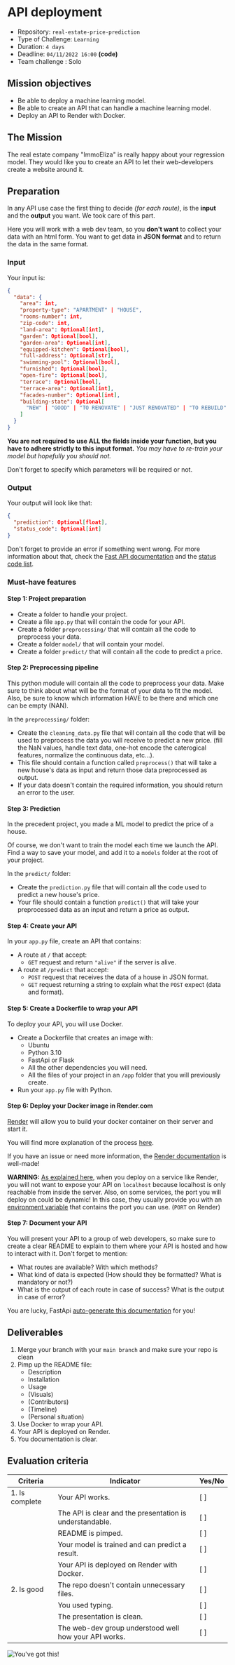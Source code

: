 # API deployment

- Repository: `real-estate-price-prediction`
- Type of Challenge: `Learning`
- Duration: `4 days`
- Deadline: `04/11/2022 16:00` **(code)**
- Team challenge : Solo

## Mission objectives

- Be able to deploy a machine learning model.
- Be able to create an API that can handle a machine learning model.
- Deploy an API to Render with Docker.

## The Mission

The real estate company "ImmoEliza" is really happy about your regression model.
They would like you to create an API to let their web-developers create a website around it.

## Preparation

In any API use case the first thing to decide _(for each route)_, is the **input** and the **output** you want.
We took care of this part.

Here you will work with a web dev team, so you **don't want** to collect your data with an html form.
You want to get data in **JSON format** and to return the data in the same format.

### Input

Your input is:

```json
{
  "data": {
    "area": int,
    "property-type": "APARTMENT" | "HOUSE",
    "rooms-number": int,
    "zip-code": int,
    "land-area": Optional[int],
    "garden": Optional[bool],
    "garden-area": Optional[int],
    "equipped-kitchen": Optional[bool],
    "full-address": Optional[str],
    "swimming-pool": Optional[bool],
    "furnished": Optional[bool],
    "open-fire": Optional[bool],
    "terrace": Optional[bool],
    "terrace-area": Optional[int],
    "facades-number": Optional[int],
    "building-state": Optional[
      "NEW" | "GOOD" | "TO RENOVATE" | "JUST RENOVATED" | "TO REBUILD"
    ]
  }
}
```
**You are not required to use ALL the fields inside your function, but you have to adhere strictly to this input format.**
*You may have to re-train your model but hopefully you should not.*

Don't forget to specify which parameters will be required or not.

### Output

Your output will look like that:

```json
{
  "prediction": Optional[float],
  "status_code": Optional[int]
}
```

Don't forget to provide an error if something went wrong. For more information about that, check the [Fast API documentation](https://fastapi.tiangolo.com/tutorial/handling-errors/) and the [status code list](https://developer.mozilla.org/en-US/docs/Web/HTTP/Status).


### Must-have features

#### Step 1: Project preparation

- Create a folder to handle your project.
- Create a file `app.py` that will contain the code for your API.
- Create a folder `preprocessing/` that will contain all the code to preprocess your data.
- Create a folder `model/` that will contain your model.
- Create a folder `predict/` that will contain all the code to predict a price.

#### Step 2: Preprocessing pipeline

This python module will contain all the code to preprocess your data. Make sure to think about what will be the format of your data to fit the model.
Also, be sure to know which information HAVE to be there and which one can be empty (NAN).

In the `preprocessing/` folder:

- Create the `cleaning_data.py` file that will contain all the code that will be used to preprocess the data you will receive to predict a new price. (fill the NaN values, handle text data, one-hot encode the caterogical features, normalize the continuous data, etc...).
- This file should contain a function called `preprocess()` that will take a new house's data as input and return those data preprocessed as output.
- If your data doesn't contain the required information, you should return an error to the user.

#### Step 3: Prediction

In the precedent project, you made a ML model to predict the price of a house.

Of course, we don't want to train the model each time we launch the API. Find a way to save your model, and add it to a `models` folder at the root of your project.

In the `predict/` folder:

- Create the `prediction.py` file that will contain all the code used to predict a new house's price.
- Your file should contain a function `predict()` that will take your preprocessed data as an input and return a price as output.

#### Step 4: Create your API

In your `app.py` file, create an API that contains:

- A route at `/` that accept:
  - `GET` request and return `"alive"` if the server is alive.
- A route at `/predict` that accept:
  - `POST` request that receives the data of a house in JSON format.
  - `GET` request returning a string to explain what the `POST` expect (data and format).

#### Step 5: Create a Dockerfile to wrap your API

To deploy your API, you will use Docker.

- Create a Dockerfile that creates an image with:
  - Ubuntu
  - Python 3.10
  - FastApi or Flask
  - All the other dependencies you will need.
  - All the files of your project in an `/app` folder that you will previously create.
- Run your `app.py` file with Python.

#### Step 6: Deploy your Docker image in Render.com

[Render](https://render.com/) will allow you to build your docker container on their server and start it.

You will find more explanation of the process [here](../../5.deployment/4.hosting_services/render.md).

If you have an issue or need more information, the [Render documentation](https://render.com/docs/docker) is well-made!

**WARNING:** [As explained here](../../5.deployment/4.Web_Application), when you deploy on a service like Render, you will not want to expose your API on `localhost` because localhost is only reachable from inside the server. Also, on some services, the port you will deploy on could be dynamic! In this case, they usually provide you with an [environment variable](https://www.askpython.com/python/environment-variables-in-python) that contains the port you can use. (`PORT` on Render)

#### Step 7: Document your API

You will present your API to a group of web developers, so make sure to create a clear README to explain to them where your API is hosted and how to interact with it. Don't forget to mention:

- What routes are available? With which methods?
- What kind of data is expected (How should they be formatted? What is mandatory or not?)
- What is the output of each route in case of success? What is the output in case of error?

You are lucky, FastApi [auto-generate this documentation](https://fastapi.tiangolo.com/features/#automatic-docs) for you!


## Deliverables

1. Merge your branch with your `main branch` and make sure your repo is clean
2. Pimp up the README file:
   - Description
   - Installation
   - Usage
   - (Visuals)
   - (Contributors)
   - (Timeline)
   - (Personal situation)
3. Use Docker to wrap your API.
4. Your API is deployed on Render.
5. You documentation is clear.

## Evaluation criteria

| Criteria       | Indicator                                                | Yes/No |
| -------------- | -------------------------------------------------------- | ------ |
| 1. Is complete | Your API works.                                          | [ ]    |
|                | The API is clear and the presentation is understandable. | [ ]    |
|                | README is pimped.                                        | [ ]    |
|                | Your model is trained and can predict a result.          | [ ]    |
|                | Your API is deployed on Render with Docker.              | [ ]    |
| 2. Is good     | The repo doesn't contain unnecessary files.              | [ ]    |
|                | You used typing.                                         | [ ]    |
|                | The presentation is clean.                               | [ ]    |
|                | The web-dev group understood well how your API works.    | [ ]    |

![You've got this!](https://media.giphy.com/media/YSTLV9MkR248Qvxjz3/giphy.gif)
